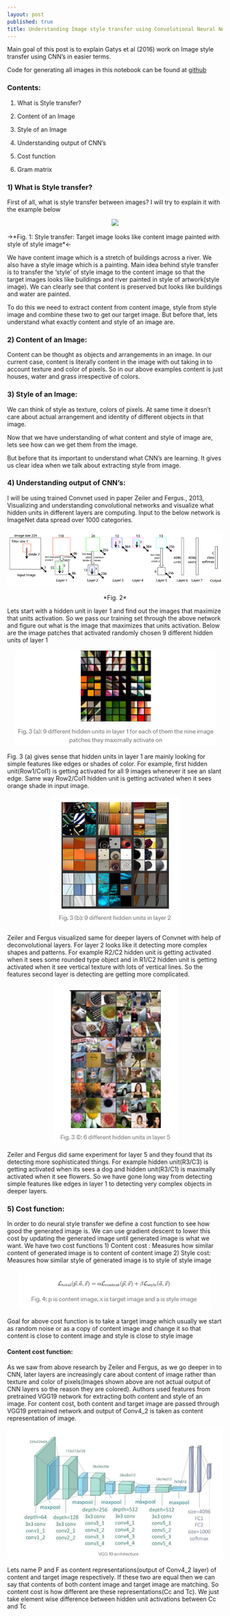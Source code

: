 ```yaml
---
layout: post
published: true
title: Understanding Image style transfer using Convolutional Neural Networks
---
```


Main goal of this post is to explain Gatys et al (2016) work on Image style transfer using CNN’s in easier terms.

Code for generating all images in this notebook can be found at [github](https://github.com/raviteja-ganta/Neural-style-transfer-using-CNN)

### Contents:

1) What is Style transfer?

2) Content of an Image

3) Style of an Image

4) Understanding output of CNN’s

5) Cost function

6) Gram matrix

### 1) What is Style transfer?

First of all, what is style transfer between images? I will try to explain it with the example below

<p align="center">
  <img src="https://raw.githubusercontent.com/raviteja-ganta/raviteja-ganta.github.io/master/images/NS_fig1.png" />
</p>
->*Fig. 1: Style transfer: Target image looks like content image painted with style of style image*</div><-

We have content image which is a stretch of buildings across a river. We also have a style image which is a painting. Main idea behind style transfer is to transfer the ‘style’ of style image to the content image so that the target images looks like buildings and river painted in style of artwork(style image). We can clearly see that content is preserved but looks like buildings and water are painted.

To do this we need to extract content from content image, style from style image and combine these two to get our target image. But before that, lets understand what exactly content and style of an image are.

### 2) Content of an Image:
Content can be thought as objects and arrangements in an image. In our current case, content is literally content in the image with out taking in to account texture and color of pixels. So in our above examples content is just houses, water and grass irrespective of colors.

### 3) Style of an Image:
We can think of style as texture, colors of pixels. At same time it doesn’t care about actual arrangement and identity of different objects in that image.

Now that we have understanding of what content and style of image are, lets see how can we get them from the image.

But before that its important to understand what CNN’s are learning. It gives us clear idea when we talk about extracting style from image.

### 4) Understanding output of CNN’s:
I will be using trained Convnet used in paper Zeiler and Fergus., 2013, Visualizing and understanding convolutional networks and visualize what hidden units in different layers are computing. Input to the below network is ImageNet data spread over 1000 categories.

<p align="center">
  <img src="https://raw.githubusercontent.com/raviteja-ganta/raviteja-ganta.github.io/master/images/Neural_style_transfer/NS_fig2.png" />
</p>
<div align='center'>*Fig. 2*</div>


Lets start with a hidden unit in layer 1 and find out the images that maximize that units activation. So we pass our training set through the above network and figure out what is the image that maximizes that units activation. Below are the image patches that activated randomly chosen 9 different hidden units of layer 1
 
<p align="center">
  <img src="https://raw.githubusercontent.com/raviteja-ganta/raviteja-ganta.github.io/master/images/Neural_style_transfer/NS_fig3.png" />
</p>

Fig. 3 (a) gives sense that hidden units in layer 1 are mainly looking for simple features like edges or shades of color. For example, first hidden unit(Row1/Col1) is getting activated for all 9 images whenever it see an slant edge. Same way Row2/Col1 hidden unit is getting activated when it sees orange shade in input image.<br/>
 
<p align="center">
  <img src="https://raw.githubusercontent.com/raviteja-ganta/raviteja-ganta.github.io/master/images/Neural_style_transfer/NS_fig4.png" />
</p>

Zeiler and Fergus visualized same for deeper layers of Convnet with help of deconvolutional layers. For layer 2 looks like it detecting more complex shapes and patterns. For example R2/C2 hidden unit is getting activated when it sees some rounded type object and in R1/C2 hidden unit is getting activated when it see vertical texture with lots of vertical lines. So the features second layer is detecting are getting more complicated.

<p align="center">
  <img src="https://raw.githubusercontent.com/raviteja-ganta/raviteja-ganta.github.io/master/images/Neural_style_transfer/NS_fig5.png" />
</p>

Zeiler and Fergus did same experiment for layer 5 and they found that its detecting more sophisticated things. For example hidden unit(R3/C3) is getting activated when its sees a dog and hidden unit(R3/C1) is maximally activated when it see flowers. So we have gone long way from detecting simple features like edges in layer 1 to detecting very complex objects in deeper layers.

### 5) Cost function:
In order to do neural style transfer we define a cost function to see how good the generated image is. We can use gradient descent to lower this cost by updating the generated image until generated image is what we want. We have two cost functions 1) Content cost : Measures how similar content of generated image is to content of content image 2) Style cost: Measures how similar style of generated image is to style of style image

<p align="center">
  <img src="https://raw.githubusercontent.com/raviteja-ganta/raviteja-ganta.github.io/master/images/Neural_style_transfer/NS_fig6.png" />
</p>

Goal for above cost function is to take a target image which usually we start as random noise or as a copy of content image and change it so that content is close to content image and style is close to style image

#### Content cost function:
As we saw from above research by Zeiler and Fergus, as we go deeper in to CNN, later layers are increasingly care about content of image rather than texture and color of pixels(Images shown above are not actual output of CNN layers so the reason they are colored). Authors used features from pretrained VGG19 network for extracting both content and style of an image. For content cost, both content and target image are passed through VGG19 pretrained network and output of Conv4_2 is taken as content representation of image.

<p align="center">
  <img src="https://raw.githubusercontent.com/raviteja-ganta/raviteja-ganta.github.io/master/images/Neural_style_transfer/NS_fig7.png" />
</p>

Lets name P and F as content representations(output of Conv4_2 layer) of content and target image respectively. If these two are equal then we can say that contents of both content image and target image are matching. So content cost is how different are these representations(Cc and Tc). We just take element wise difference between hidden unit activations between Cc and Tc

